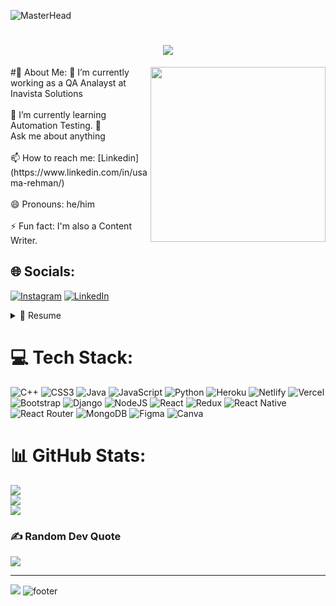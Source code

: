 ![MasterHead](https://user-images.githubusercontent.com/10498744/210012254-234538ff-d198-48aa-8964-37e6fd45d227.gif)
<h1 align="center">
    <img src="https://readme-typing-svg.herokuapp.com/?lines=HELLO+People!+👋;Usama+Rehman+Here....;Welcome+TO+My+Github!&center=true&size=30"> 
  </a>
</h1>
<img align='right' src="https://media2.giphy.com/media/f3iwJFOVOwuy7K6FFw/giphy.gif?cid=ecf05e47uclnyvzabqo0eb9v3tju4takk6u0209riqphzglf&rid=giphy.gif&ct=g" width="280">
#💫 About Me:
🔭 I’m currently working as a QA Analayst at Inavista Solutions<br><br>🌱 I’m currently learning Automation Testing. 💬 <br>Ask me about anything<br></bs><br>📫 How to reach me: [Linkedin](https://www.linkedin.com/in/usama-rehman/)<br><br>😄 Pronouns: he/him<br><br>⚡ Fun fact: I'm also a Content Writer.


## 🌐 Socials:
[![Instagram](https://img.shields.io/badge/Instagram-%23E4405F.svg?logo=Instagram&logoColor=white)](https://instagram.com/https://www.instagram.com/usamarr/https://www.instagram.com/usamarr/https://www.linkedin.com/in/usama-rehman-⭐%EF%B8%8F-92a563246/) [![LinkedIn](https://img.shields.io/badge/LinkedIn-%230077B5.svg?logo=linkedin&logoColor=white)](https://linkedin.com/in/https://www.linkedin.com/in/usama-rehman-⭐%EF%B8%8F-92a563246/) 
<details>
  <summary>📃 Resume</summary>


## Education

- 📖 **Software Engineering**\
📆 2019 - 2023\
📍 **COMSATS University Islamabad (CUI)** - Pakistan

## Experience


- 👨‍💻 **Web Development**\
📆 2021 - moment\
📍 **COMSATS University Islamabad** , pakistan
  
  


<img align="right" src="https://img.shields.io/badge/(My)SQL-4479A1?" />
<img align="right" src="https://img.shields.io/badge/Python-3776AB?logo=python&logoColor=white" />
<img align="right" src="https://img.shields.io/badge/Java-239120?" />
  <img align="right" src="https://img.shields.io/badge/MongoDB-239120?" />
<img align="right" src="https://img.shields.io/badge/C++-00599C?logo=c%2B%2B&logoColor=white" />
<img align="right" src="https://img.shields.io/badge/React-A8B9CC?logo=c&logoColor=white" />

**Programming**

<img align="right" src="https://img.shields.io/badge/Ubuntu-E95420?logo=ubuntu&logoColor=white" />
<img align="right" src="https://img.shields.io/badge/Windows-0078D6?logo=windows&logoColor=white" />

**Operating Systems**




 </details>
  
# 💻 Tech Stack:
![C++](https://img.shields.io/badge/c++-%2300599C.svg?style=for-the-badge&logo=c%2B%2B&logoColor=white) ![CSS3](https://img.shields.io/badge/css3-%231572B6.svg?style=for-the-badge&logo=css3&logoColor=white) ![Java](https://img.shields.io/badge/java-%23ED8B00.svg?style=for-the-badge&logo=java&logoColor=white) ![JavaScript](https://img.shields.io/badge/javascript-%23323330.svg?style=for-the-badge&logo=javascript&logoColor=%23F7DF1E) ![Python](https://img.shields.io/badge/python-3670A0?style=for-the-badge&logo=python&logoColor=ffdd54) ![Heroku](https://img.shields.io/badge/heroku-%23430098.svg?style=for-the-badge&logo=heroku&logoColor=white) ![Netlify](https://img.shields.io/badge/netlify-%23000000.svg?style=for-the-badge&logo=netlify&logoColor=#00C7B7) ![Vercel](https://img.shields.io/badge/vercel-%23000000.svg?style=for-the-badge&logo=vercel&logoColor=white) ![Bootstrap](https://img.shields.io/badge/bootstrap-%23563D7C.svg?style=for-the-badge&logo=bootstrap&logoColor=white) ![Django](https://img.shields.io/badge/django-%23092E20.svg?style=for-the-badge&logo=django&logoColor=white) ![NodeJS](https://img.shields.io/badge/node.js-6DA55F?style=for-the-badge&logo=node.js&logoColor=white) ![React](https://img.shields.io/badge/react-%2320232a.svg?style=for-the-badge&logo=react&logoColor=%2361DAFB) ![Redux](https://img.shields.io/badge/redux-%23593d88.svg?style=for-the-badge&logo=redux&logoColor=white) ![React Native](https://img.shields.io/badge/react_native-%2320232a.svg?style=for-the-badge&logo=react&logoColor=%2361DAFB) ![React Router](https://img.shields.io/badge/React_Router-CA4245?style=for-the-badge&logo=react-router&logoColor=white) ![MongoDB](https://img.shields.io/badge/MongoDB-%234ea94b.svg?style=for-the-badge&logo=mongodb&logoColor=white) 	![Figma](https://img.shields.io/badge/figma-%23F24E1E.svg?style=for-the-badge&logo=figma&logoColor=white) ![Canva](https://img.shields.io/badge/Canva-%2300C4CC.svg?style=for-the-badge&logo=Canva&logoColor=white)
# 📊 GitHub Stats:
![](https://github-readme-stats.vercel.app/api?username=Usamarr&theme=dark&hide_border=false&include_all_commits=true&count_private=true)<br/>
![](https://github-readme-streak-stats.herokuapp.com/?user=Usamarr&theme=dark&hide_border=false)<br/>
![](https://github-readme-stats.vercel.app/api/top-langs/?username=Usamarr&theme=dark&hide_border=false&include_all_commits=true&count_private=true&layout=compact)

### ✍️ Random Dev Quote
![](https://quotes-github-readme.vercel.app/api?type=horizontal&theme=radical)

----
[![](https://visitcount.itsvg.in/api?id=Usamarr&icon=0&color=0)](https://visitcount.itsvg.in)
![footer](https://user-images.githubusercontent.com/10498744/210157572-1fca0242-8af2-46a6-bfa3-666ffd40ebde.svg)

<!-- Proudly created with GPRM ( https://gprm.itsvg.in ) -->

